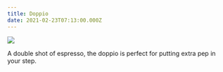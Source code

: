 ```yaml
---
title: Doppio
date: 2021-02-23T07:13:00.000Z
---
```



![](/img/doppio.jpg)

A double shot of espresso, the doppio is perfect for putting extra pep in your step.